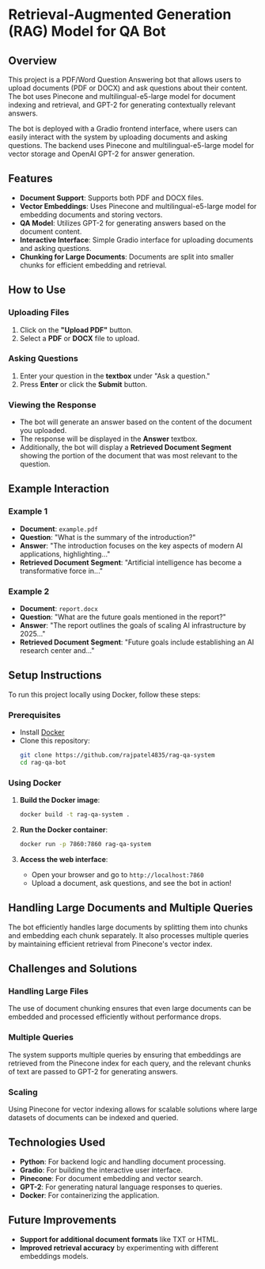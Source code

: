 
# Retrieval-Augmented Generation (RAG) Model for QA Bot

## Overview
This project is a PDF/Word Question Answering bot that allows users to upload documents (PDF or DOCX) and ask questions about their content. The bot uses Pinecone and multilingual-e5-large model for document indexing and retrieval, and GPT-2 for generating contextually relevant answers.

The bot is deployed with a Gradio frontend interface, where users can easily interact with the system by uploading documents and asking questions. The backend uses Pinecone and multilingual-e5-large model for vector storage and OpenAI GPT-2 for answer generation.

## Features
- **Document Support**: Supports both PDF and DOCX files.
- **Vector Embeddings**: Uses Pinecone and multilingual-e5-large model for embedding documents and storing vectors.
- **QA Model**: Utilizes GPT-2 for generating answers based on the document content.
- **Interactive Interface**: Simple Gradio interface for uploading documents and asking questions.
- **Chunking for Large Documents**: Documents are split into smaller chunks for efficient embedding and retrieval.

## How to Use
### Uploading Files
1. Click on the **"Upload PDF"** button.
2. Select a **PDF** or **DOCX** file to upload.

### Asking Questions
1. Enter your question in the **textbox** under "Ask a question."
2. Press **Enter** or click the **Submit** button.

### Viewing the Response
- The bot will generate an answer based on the content of the document you uploaded.
- The response will be displayed in the **Answer** textbox.
- Additionally, the bot will display a **Retrieved Document Segment** showing the portion of the document that was most relevant to the question.

## Example Interaction
### Example 1
- **Document**: `example.pdf`
- **Question**: "What is the summary of the introduction?"
- **Answer**: "The introduction focuses on the key aspects of modern AI applications, highlighting..."
- **Retrieved Document Segment**: "Artificial intelligence has become a transformative force in..."

### Example 2
- **Document**: `report.docx`
- **Question**: "What are the future goals mentioned in the report?"
- **Answer**: "The report outlines the goals of scaling AI infrastructure by 2025..."
- **Retrieved Document Segment**: "Future goals include establishing an AI research center and..."

## Setup Instructions
To run this project locally using Docker, follow these steps:

### Prerequisites
- Install [Docker](https://docs.docker.com/get-docker/)
- Clone this repository:
   ```bash
   git clone https://github.com/rajpatel4835/rag-qa-system
   cd rag-qa-bot
   ```

### Using Docker
1. **Build the Docker image**:
   ```bash
   docker build -t rag-qa-system .
   ```

2. **Run the Docker container**:
   ```bash
   docker run -p 7860:7860 rag-qa-system
   ```

3. **Access the web interface**:
   - Open your browser and go to `http://localhost:7860`
   - Upload a document, ask questions, and see the bot in action!

## Handling Large Documents and Multiple Queries
The bot efficiently handles large documents by splitting them into chunks and embedding each chunk separately. It also processes multiple queries by maintaining efficient retrieval from Pinecone's vector index.

## Challenges and Solutions
### Handling Large Files
The use of document chunking ensures that even large documents can be embedded and processed efficiently without performance drops.

### Multiple Queries
The system supports multiple queries by ensuring that embeddings are retrieved from the Pinecone index for each query, and the relevant chunks of text are passed to GPT-2 for generating answers.

### Scaling
Using Pinecone for vector indexing allows for scalable solutions where large datasets of documents can be indexed and queried.

## Technologies Used
- **Python**: For backend logic and handling document processing.
- **Gradio**: For building the interactive user interface.
- **Pinecone**: For document embedding and vector search.
- **GPT-2**: For generating natural language responses to queries.
- **Docker**: For containerizing the application.
  
## Future Improvements
- **Support for additional document formats** like TXT or HTML.
- **Improved retrieval accuracy** by experimenting with different embeddings models.